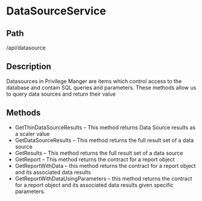 [title]: # (Data Source Service)
[tags]: # (Console and Internal Services)
[priority]: # (100) 
# DataSourceService

## Path

/api/datasource

## Description

Datasources in Privilege Manger are items which control access to the database and contain SQL queries and parameters.  These methods allow us to query data sources and return their value

## Methods

* GetThinDataSourceResults – This method returns Data Source results as a scaler value
* GetDataSourceResults – This method returns the full result set of a data source
* GetResults – This method returns the full result set of a data source
* GetReport – This method returns the contract for a report object
* GetReportWithData – this method returns the contract for a report object and its associated data results
* GetReportWithDataUsingParameters – this method returns the contract for a report object and its associated data results given specific parameters.